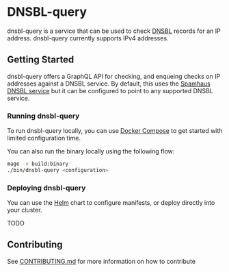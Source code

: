 # DNSBL-query

dnsbl-query is a service that can be used to check
[DNSBL](https://www.spamhaus.org/whitepapers/dnsbl_function/) records for an IP
address. dnsbl-query currently supports IPv4 addresses.

## Getting Started

dnsbl-query offers a GraphQL API for checking, and enqueing checks on IP addresses
against a DNSBL service. By default, this uses the
[Spamhaus DNSBL service](https://www.spamhaus.org/faq/section/DNSBL%20Usage%23200)
but it can be configured to point to any supported DNSBL service.

### Running dnsbl-query

To run dnsbl-query locally, you can use [Docker Compose](https://docs.docker.com/compose/)
to get started with limited configuration time.

You can also run the binary locally using the following flow:

```zsh
mage -v build:binary
./bin/dnsbl-query <configuration>
```

### Deploying dnsbl-query

You can use the [Helm](https://helm.sh) chart to configure manifests, or deploy
directly into your cluster.

TODO

## Contributing

See [CONTRIBUTING.md](./CONTRIBUTING.md) for more information on how to contribute
